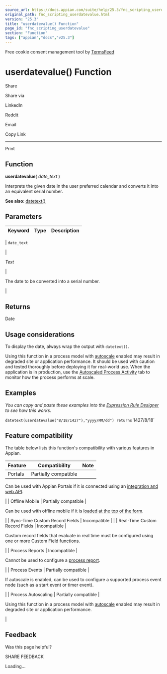```yaml
---
source_url: https://docs.appian.com/suite/help/25.3/fnc_scripting_userdatevalue.html
original_path: fnc_scripting_userdatevalue.html
version: "25.3"
title: "userdatevalue() Function"
page_id: "fnc_scripting_userdatevalue"
section: "Function"
tags: ["appian","docs","v25.3"]
---
```



Free cookie consent management tool by [TermsFeed](https://www.termsfeed.com/)

# userdatevalue() Function

Share

Share via

LinkedIn

Reddit

Email

Copy Link

* * *

Print

## Function

**userdatevalue**( _date\_text_ )

Interprets the given date in the user preferred calendar and converts it into an equivalent serial number.

**See also**: [datetext()](fnc_scripting_datetext.html)

## Parameters

| Keyword | Type | Description |
| --- | --- | --- |
|
`date_text`

 |

_Text_

 |

The date to be converted into a serial number.

 |

## Returns

Date

## Usage considerations

To display the date, always wrap the output with `datetext()`.

Using this function in a process model with [autoscale](autoscale-processes.html) enabled may result in degraded site or application performance. It should be used with caution and tested thoroughly before deploying it for real-world use. When the application is in production, use the [Autoscaled Process Activity](monitoring-autoscaled-processes.html) tab to monitor how the process performs at scale.

## Examples

_You can copy and paste these examples into the [Expression Rule Designer](Expression_Rules.html) to see how this works._

`datetext(userdatevalue("8/18/1427"),"yyyy/MM/dd") returns` 1427/8/18\`

## Feature compatibility

The table below lists this function's compatibility with various features in Appian.

| Feature | Compatibility | Note |
| --- | --- | --- |
| Portals | Partially compatible |
Can be used with Appian Portals if it is connected using an [integration and web API](portals-design.html#using-partially-compatible-functions-and-objects-in-a-portal).

 |
| Offline Mobile | Partially compatible |

Can be used with offline mobile if it is [loaded at the top of the form](offline-mobile-design-best-practices.html#working-with-partially-compatible-functions).

 |
| Sync-Time Custom Record Fields | Incompatible |  |
| Real-Time Custom Record Fields | Incompatible |

Custom record fields that evaluate in real time must be configured using one or more Custom Field functions.

 |
| Process Reports | Incompatible |

Cannot be used to configure a [process report](Process_Reports.html).

 |
| Process Events | Partially compatible |

If autoscale is enabled, can be used to configure a supported process event node (such as a start event or timer event).

 |
| Process Autoscaling | Partially compatible |

Using this function in a process model with [autoscale](autoscale-processes.html) enabled may result in degraded site or application performance.

 |

## Feedback

Was this page helpful?

SHARE FEEDBACK

Loading...